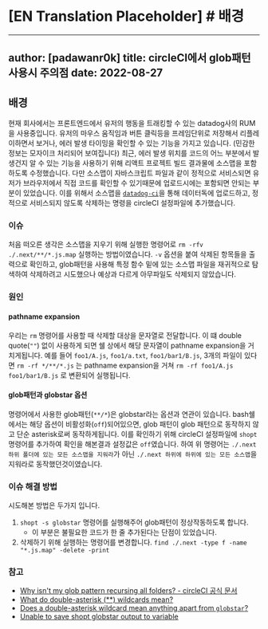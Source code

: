 # [EN Translation Placeholder] # 배경

---
author: [padawanr0k]
title: circleCI에서 glob패턴 사용시 주의점
date: 2022-08-27
---

## 배경
현재 회사에서는 프론트엔드에서 유저의 행동을 트래킹할 수 있는 datadog사의 RUM을 사용중입니다.
유저의 마우스 움직임과 버튼 클릭등을 프레임단위로 저장해서 리플레이하면서 보거나, 에러 발생 타이밍을 확인할 수 있는 기능을 가지고 있습니다. (민감한 정보는 모자이크 처리되어 보여집니다)
최근, 에러 발생 위치를 코드의 어느 부분에서 발생건지 알 수 있는 기능을 사용하기 위해 리액트 프로젝트 빌드 결과물에 소스맵을 포함하도록 수정했습니다.
다만 소스맵이 자바스크립트 파일과 같이 정적으로 서비스되면 유저가 브라우저에서 직접 코드를 확인할 수 있기때문에 업로드시에는 포함되면 안되는 부분이 있었습니다.
이를 위해서 소스맵을 [`datadog-ci`](https://github.com/DataDog/datadog-ci)을 통해 데이터독에 업로드하고, 정적으로 서비스되지 않도록 삭제하는 명령을 circleCI 설정파일에 추가했습니다.

### 이슈
처음 떠오른 생각은 소스맵을 지우기 위해 실행한 명령어로 `rm -rfv ./.next/**/*.js.map` 실행하는 방법이였습니다.
`-v` 옵션을 붙여 삭제된 항목들을 출력으로 확인하고, glob패턴을 사용해 특정 함수 밑에 있는 소스맵 파일을 재귀적으로 탐색하여 삭제하려고 시도했으나 예상과 다르게 아무파일도 삭제되지 않았습니다.

### 원인

#### pathname expansion
우리는 `rm` 명령어를 사용할 때 삭제할 대상을 문자열로 전달합니다. 이 떄 double quote(`""`) 없이 사용하게 되면
쉘 상에서 해당 문자열이 pathname expansion을 거치게됩니다.
예를 들어 `foo1/A.js`, `foo1/a.txt`, `foo1/bar1/B.js`,
3개의 파일이 있다면 `rm -rf */**/*.js` 는 pathname expansion을 거쳐 `rm -rf foo1/A.js foo1/bar1/B.js` 로 변환되어 실행됩니다.

#### glob패턴과 globstar 옵션
명령어에서 사용한 glob패턴(`**/*`)은 globstar라는 옵션과 연관이 있습니다. bash쉘에서는 해당 옵션이 비활성화(`off`)되어있으면,
glob 패턴이 glob 패턴으로 동작하지 않고 단순 asterisk로써 동작하게됩니다.
이를 확인하기 위해 circleCI 설정파일에 `shopt` 명령어를 추가하여 확인을 해본결과 설정값은 `off`였습니다.
하여 위 명령어는 `./.next 하위 폴더에 있는 모든 소스맵을 지워라`가 아닌 `./.next 하위에 하위에 있는 모든 소스맵`을 지워라로 동작했던것이였습니다.

### 이슈 해결 방법
시도해본 방법은 두가지 입니다.
1. `shopt -s globstar` 명령어를 실행해주어 glob패턴이 정상작동하도록 합니다.
    - 이 부분은 불필요한 코드가 한 줄 추가된다는 단점이 있었습니다.
2. 삭제하기 위해 실행하는 명령어를 변경합니다. `find ./.next -type f -name "*.js.map" -delete -print`



### 참고
- [Why isn't my glob pattern recursing all folders? - circleCI 공식 문서](https://support.circleci.com/hc/en-us/articles/360007178074-Why-isn-t-my-glob-pattern-recursing-all-folders-)
- [What do double-asterisk (**) wildcards mean?](https://stackoverflow.com/questions/28176590/what-do-double-asterisk-wildcards-mean)
- [Does a double-asterisk wildcard mean anything apart from `globstar`?](https://stackoverflow.com/questions/37058324/does-a-double-asterisk-wildcard-mean-anything-apart-from-globstar)
- [Unable to save shopt globstar output to variable](https://stackoverflow.com/questions/54535189/unable-to-save-shopt-globstar-output-to-variable)

